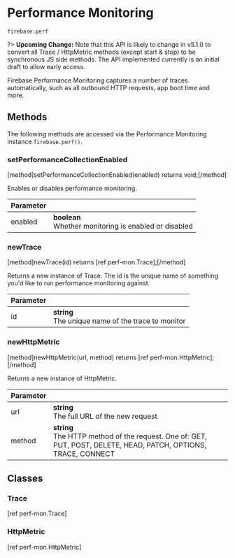# Performance Monitoring

```
firebase.perf
```

?> **Upcoming Change:** Note that this API is likely to change in v5.1.0 to convert all Trace / HttpMetric methods
 (except start & stop) to be synchronous JS side methods. The API implemented currently is an initial draft to allow early access.

Firebase Performance Monitoring captures a number of traces automatically, such as all outbound HTTP requests, app boot time and more.

## Methods 

The following methods are accessed via the Performance Monitoring instance `firebase.perf()`.

### setPerformanceCollectionEnabled
[method]setPerformanceCollectionEnabled(enabled) returns void;[/method]

Enables or disables performance monitoring. 

| Parameter |         |
| --------- | ------- |
| enabled   | **boolean** <br />Whether monitoring is enabled or disabled |

### newTrace
[method]newTrace(id) returns [ref perf-mon.Trace];[/method]

Returns a new instance of Trace. The id is the unique name of something you'd like to run performance monitoring against.

| Parameter |         |
| --------- | ------- |
| id   | **string** <br /> The unique name of the trace to monitor |

### newHttpMetric
[method]newHttpMetric(url, method) returns [ref perf-mon.HttpMetric];[/method]

Returns a new instance of HttpMetric.

| Parameter |         |
| --------- | ------- |
| url   | **string** <br /> The full URL of the new request |
| method   | **string** <br /> The HTTP method of the request. One of: GET, PUT, POST, DELETE, HEAD, PATCH, OPTIONS, TRACE, CONNECT |

## Classes

### Trace

[ref perf-mon.Trace]

### HttpMetric

[ref perf-mon.HttpMetric]
